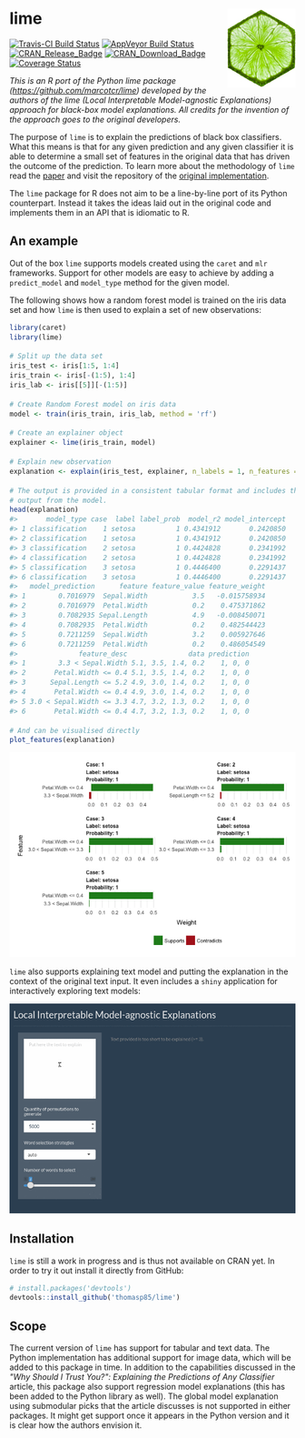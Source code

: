 
<!-- README.md is generated from README.Rmd. Please edit that file -->
lime <img src="man/figures/lime_logo.jpg" align="right" />
==========================================================

[![Travis-CI Build Status](https://travis-ci.org/thomasp85/lime.svg?branch=master)](https://travis-ci.org/thomasp85/lime) [![AppVeyor Build Status](https://ci.appveyor.com/api/projects/status/github/thomasp85/lime?branch=master&svg=true)](https://ci.appveyor.com/project/thomasp85/lime) [![CRAN\_Release\_Badge](http://www.r-pkg.org/badges/version-ago/lime)](https://CRAN.R-project.org/package=lime) [![CRAN\_Download\_Badge](http://cranlogs.r-pkg.org/badges/lime)](https://CRAN.R-project.org/package=lime) [![Coverage Status](https://img.shields.io/codecov/c/github/thomasp85/lime/master.svg)](https://codecov.io/github/thomasp85/lime?branch=master)

*This is an R port of the Python lime package (<https://github.com/marcotcr/lime>) developed by the authors of the lime (Local Interpretable Model-agnostic Explanations) approach for black-box model explanations. All credits for the invention of the approach goes to the original developers.*

The purpose of `lime` is to explain the predictions of black box classifiers. What this means is that for any given prediction and any given classifier it is able to determine a small set of features in the original data that has driven the outcome of the prediction. To learn more about the methodology of `lime` read the [paper](https://arxiv.org/abs/1602.04938) and visit the repository of the [original implementation](https://github.com/marcotcr/lime).

The `lime` package for R does not aim to be a line-by-line port of its Python counterpart. Instead it takes the ideas laid out in the original code and implements them in an API that is idiomatic to R.

An example
----------

Out of the box `lime` supports models created using the `caret` and `mlr` frameworks. Support for other models are easy to achieve by adding a `predict_model` and `model_type` method for the given model.

The following shows how a random forest model is trained on the iris data set and how `lime` is then used to explain a set of new observations:

``` r
library(caret)
library(lime)

# Split up the data set
iris_test <- iris[1:5, 1:4]
iris_train <- iris[-(1:5), 1:4]
iris_lab <- iris[[5]][-(1:5)]

# Create Random Forest model on iris data
model <- train(iris_train, iris_lab, method = 'rf')

# Create an explainer object
explainer <- lime(iris_train, model)

# Explain new observation
explanation <- explain(iris_test, explainer, n_labels = 1, n_features = 2)

# The output is provided in a consistent tabular format and includes the
# output from the model.
head(explanation)
#>       model_type case  label label_prob  model_r2 model_intercept
#> 1 classification    1 setosa          1 0.4341912       0.2420850
#> 2 classification    1 setosa          1 0.4341912       0.2420850
#> 3 classification    2 setosa          1 0.4424828       0.2341992
#> 4 classification    2 setosa          1 0.4424828       0.2341992
#> 5 classification    3 setosa          1 0.4446400       0.2291437
#> 6 classification    3 setosa          1 0.4446400       0.2291437
#>   model_prediction      feature feature_value feature_weight
#> 1        0.7016979  Sepal.Width           3.5   -0.015758934
#> 2        0.7016979  Petal.Width           0.2    0.475371862
#> 3        0.7082935 Sepal.Length           4.9   -0.008450071
#> 4        0.7082935  Petal.Width           0.2    0.482544423
#> 5        0.7211259  Sepal.Width           3.2    0.005927646
#> 6        0.7211259  Petal.Width           0.2    0.486054549
#>               feature_desc               data prediction
#> 1        3.3 < Sepal.Width 5.1, 3.5, 1.4, 0.2    1, 0, 0
#> 2       Petal.Width <= 0.4 5.1, 3.5, 1.4, 0.2    1, 0, 0
#> 3      Sepal.Length <= 5.2 4.9, 3.0, 1.4, 0.2    1, 0, 0
#> 4       Petal.Width <= 0.4 4.9, 3.0, 1.4, 0.2    1, 0, 0
#> 5 3.0 < Sepal.Width <= 3.3 4.7, 3.2, 1.3, 0.2    1, 0, 0
#> 6       Petal.Width <= 0.4 4.7, 3.2, 1.3, 0.2    1, 0, 0

# And can be visualised directly
plot_features(explanation)
```

![](man/figures/README-unnamed-chunk-2-1.png)

`lime` also supports explaining text model and putting the explanation in the context of the original text input. It even includes a `shiny` application for interactively exploring text models:

![interactive text explainer](man/figures/shine_text_explanations.gif)

Installation
------------

`lime` is still a work in progress and is thus not available on CRAN yet. In order to try it out install it directly from GitHub:

``` r
# install.packages('devtools')
devtools::install_github('thomasp85/lime')
```

Scope
-----

The current version of `lime` has support for tabular and text data. The Python implementation has additional support for image data, which will be added to this package in time. In addition to the capabilities discussed in the *"Why Should I Trust You?": Explaining the Predictions of Any Classifier* article, this package also support regression model explanations (this has been added to the Python library as well). The global model explanation using submodular picks that the article discusses is not supported in either packages. It might get support once it appears in the Python version and it is clear how the authors envision it.
